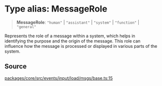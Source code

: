 # Type alias: MessageRole

> **MessageRole**: `"human"` \| `"assistant"` \| `"system"` \| `"function"` \| `"general"`

Represents the role of a message within a system, which helps in identifying the purpose and the origin of the message.
This role can influence how the message is processed or displayed in various parts of the system.

## Source

[packages/core/src/events/input/load/msgs/base.ts:15](https://github.com/VictorS67/encre/blob/c09849eb59af073bf23be826a912f2ba4f635f93/packages/core/src/events/input/load/msgs/base.ts#L15)

